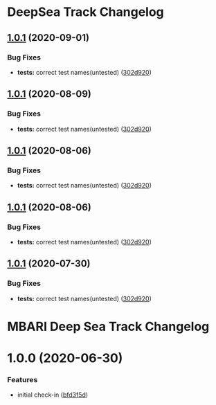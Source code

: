 # DeepSea Track Changelog

## [1.0.1](http://bitbucket.org/mbari/deepsea-track/compare/v1.0.0...v1.0.1) (2020-09-01)


### Bug Fixes

* **tests:** correct test names(untested) ([302d920](http://bitbucket.org/mbari/deepsea-track/commits/302d92070498e0e5326875fb444ab73c032efa45))

## [1.0.1](http://bitbucket.org/mbari/deepsea-track/compare/v1.0.0...v1.0.1) (2020-08-09)


### Bug Fixes

* **tests:** correct test names(untested) ([302d920](http://bitbucket.org/mbari/deepsea-track/commits/302d92070498e0e5326875fb444ab73c032efa45))

## [1.0.1](http://bitbucket.org/mbari/deepsea-track/compare/v1.0.0...v1.0.1) (2020-08-06)


### Bug Fixes

* **tests:** correct test names(untested) ([302d920](http://bitbucket.org/mbari/deepsea-track/commits/302d92070498e0e5326875fb444ab73c032efa45))

## [1.0.1](http://bitbucket.org/mbari/deepsea-track/compare/v1.0.0...v1.0.1) (2020-08-06)


### Bug Fixes

* **tests:** correct test names(untested) ([302d920](http://bitbucket.org/mbari/deepsea-track/commits/302d92070498e0e5326875fb444ab73c032efa45))

## [1.0.1](http://bitbucket.org/mbari/deepsea-track/compare/v1.0.0...v1.0.1) (2020-07-30)


### Bug Fixes

* **tests:** correct test names(untested) ([302d920](http://bitbucket.org/mbari/deepsea-track/commits/302d92070498e0e5326875fb444ab73c032efa45))

# MBARI Deep Sea Track Changelog

# 1.0.0 (2020-06-30)


### Features

* initial check-in ([bfd3f5d](http://bitbucket.org/mbari/deepsea-track/commits/bfd3f5d07a2da45f1623b1152e4effe81b1468ec))
